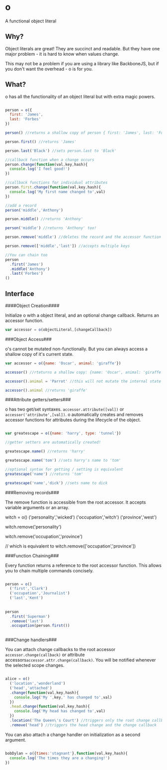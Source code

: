 o
=

A functional object literal

Why?
----

Object literals are great!  They are succinct and readable.  But they have one major problem - it is hard to know when values change.

This may not be a problem if you are using a library like BackboneJS, but if you don't want the overhead - o is for you.

What?
-----

o has all the functionality of an object literal but with extra magic powers.

```javascript

person = o({
  first: 'James',
  last: 'Forbes'
})

person() //returns a shallow copy of person { first: 'James', last: 'Forbes' }

person.first() //returns 'James'

person.last('Black') //sets person.last to 'Black'

//callback function when a change occurs
person.change(function(val,key,hash){
  console.log('I feel good!')
})

//callback functions for individual attributes
person.first.change(function(val,key,hash){
  console.log('My first name changed to',val)
})

//add a record
person('middle','Anthony')

person.middle() //returns 'Anthony'

person('middle') //returns 'Anthony' too!

person.remove('middle') //deletes the record and the accessor function

person.remove(['middle','last']) //accepts multiple keys

//You can chain too
person
  .first('James')
  .middle('Anthony')
  .last('Forbes')
()

```


Interface
---------

####Object Creation####

Initialize o with a object literal, and an optional change callback. Returns an accessor function.

```javascript
var accessor = o(objectLiteral,[changeCallback])
```

###Object Access###

o's cannot be mutated non-functionally.  But you can always access a shallow copy of it's current state.

```javascript
var accessor = o({name: 'Oscar', animal: 'giraffe'})

accessor() //rteturns a shallow copy: {name: 'Oscar', animal: 'giraffe'}

accessor().animal = 'Parrot' //this will not mutate the internal state

accessor().animal //returns 'giraffe'

```

###Attribute getters/setters###

o has two get/set syntaxes.  `accessor.attribute([val])` or `accessor('attribute',[val])`.  o automatically creates and removes accessor functions for attributes during the lifecycle of the object.

```javascript

var greatescape = o({name: 'harry', type: 'tunnel'})

//getter setters are automatically created!

greatescape.name() //returns 'harry'

greatescape.name('tom') //sets harry's name to 'tom'

//optional syntax for getting / setting is equivalent
greatescape('name') //returns 'tom'

greatescape('name','dick') //sets name to dick

```

###Removing records###

The remove function is accessible from the root accessor.  It accepts variable arguments or an array.

witch = o()
  ('personality','wicked')
  ('occupation','witch')
  ('province','west')
  
witch.remove('personality')

witch.remove('occupation','province')

// which is equivalent to
witch.remove(['occupation','province'])

###Function Chaining###

Every function returns a reference to the root accessor function.  This allows you to chain multiple commands
concisely.

```javascript

person = o()
  ('first','Clark')
  ('occupation','Journalist')
  ('last','Kent')
  
  
person
  .first('Superman')
  .remove('last')
  .occupation(person.first())
  
```

###Change handlers###

You can attach change callbacks to the root accessor `accessor.change(callback)` or attribute accessors`accessor.attr.change(callback)`.  You will be notified whenever the selected scope changes.

```javascript

alice = o()
  ('location','wonderland')
  ('head','attached')
  .change(function(val,key,hash){
    console.log('My ',key,' has changed to',val)
  })
  .head.change(function(val,key,hash){
    console.log('My head has changed to',val)
  })
  .location('The Queen\'s Court') //triggers only the root change callback
  .remove('head') //triggers the head change and the change callback

```

You can also attach a change handler on initialization as a second argument.

```javascript

bobDylan = o({times:'stagnant'},function(val,key,hash){
  console.log('The times they are a changing!')
})

```
